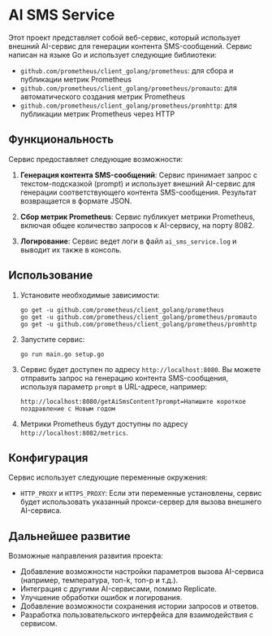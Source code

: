 # AI SMS Service

Этот проект представляет собой веб-сервис, который использует внешний AI-сервис для генерации контента SMS-сообщений. Сервис написан на языке Go и использует следующие библиотеки:

- `github.com/prometheus/client_golang/prometheus`: для сбора и публикации метрик Prometheus
- `github.com/prometheus/client_golang/prometheus/promauto`: для автоматического создания метрик Prometheus
- `github.com/prometheus/client_golang/prometheus/promhttp`: для публикации метрик Prometheus через HTTP

## Функциональность

Сервис предоставляет следующие возможности:

1. **Генерация контента SMS-сообщений**: Сервис принимает запрос с текстом-подсказкой (prompt) и использует внешний AI-сервис для генерации соответствующего контента SMS-сообщения. Результат возвращается в формате JSON.

2. **Сбор метрик Prometheus**: Сервис публикует метрики Prometheus, включая общее количество запросов к AI-сервису, на порту 8082.

3. **Логирование**: Сервис ведет логи в файл `ai_sms_service.log` и выводит их также в консоль.

## Использование

1. Установите необходимые зависимости:
   ```
   go get -u github.com/prometheus/client_golang/prometheus
   go get -u github.com/prometheus/client_golang/prometheus/promauto
   go get -u github.com/prometheus/client_golang/prometheus/promhttp
   ```

2. Запустите сервис:
   ```
   go run main.go setup.go
   ```

3. Сервис будет доступен по адресу `http://localhost:8080`. Вы можете отправить запрос на генерацию контента SMS-сообщения, используя параметр `prompt` в URL-адресе, например:
   ```
   http://localhost:8080/getAiSmsContent?prompt=Напишите короткое поздравление с Новым годом
   ```

4. Метрики Prometheus будут доступны по адресу `http://localhost:8082/metrics`.

## Конфигурация

Сервис использует следующие переменные окружения:

- `HTTP_PROXY` и `HTTPS_PROXY`: Если эти переменные установлены, сервис будет использовать указанный прокси-сервер для вызова внешнего AI-сервиса.

## Дальнейшее развитие

Возможные направления развития проекта:

- Добавление возможности настройки параметров вызова AI-сервиса (например, температура, топ-k, топ-p и т.д.).
- Интеграция с другими AI-сервисами, помимо Replicate.
- Улучшение обработки ошибок и логирования.
- Добавление возможности сохранения истории запросов и ответов.
- Разработка пользовательского интерфейса для взаимодействия с сервисом.



